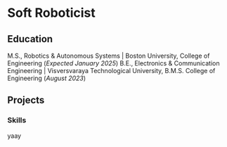 # Soft Roboticist

## Education 
M.S., Robotics & Autonomous Systems | Boston University, College of Engineering (_Expected January 2025_)
B.E., Electronics & Communication Engineering | Visversvaraya Technological University, B.M.S. College of Engineering (_August 2023_)

## Projects


### Skills
yaay
